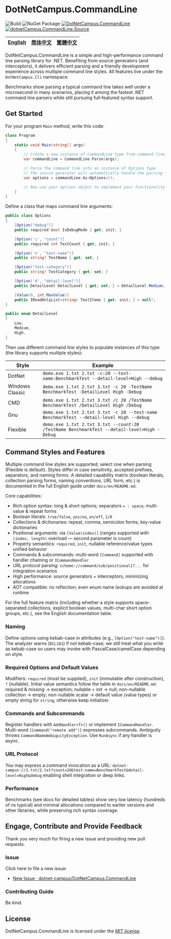 # DotNetCampus.CommandLine

![Build](https://github.com/dotnet-campus/DotNetCampus.CommandLine/actions/workflows/dotnet-build.yml/badge.svg)  ![NuGet Package](https://github.com/dotnet-campus/DotNetCampus.CommandLine/actions/workflows/nuget-tag-publish.yml/badge.svg) [![DotNetCampus.CommandLine](https://img.shields.io/nuget/v/DotNetCampus.CommandLine.svg?label=DotnetCampus.CommandLine)](https://www.nuget.org/packages/DotnetCampus.CommandLine/) [![dotnetCampus.CommandLine.Source](https://img.shields.io/nuget/v/DotnetCampus.CommandLine.Source?label=DotnetCampus.CommandLine.Source)](https://www.nuget.org/packages/DotnetCampus.CommandLine.Source/)

| [English][en] | [简体中文][zh-hans] | [繁體中文][zh-hant] |
| ------------- | ------------------- | ------------------- |

[en]: /docs/en/README.md
[zh-hans]: /docs/zh-hans/README.md
[zh-hant]: /docs/zh-hant/README.md

DotNetCampus.CommandLine is a simple and high-performance command line parsing library for .NET. Benefiting from source generators (and interceptors), it delivers efficient parsing and a friendly development experience across multiple command line styles. All features live under the `DotNetCampus.Cli` namespace.

Benchmarks show parsing a typical command line takes well under a microsecond in many scenarios, placing it among the fastest .NET command line parsers while still pursuing full‑featured syntax support.

## Get Started

For your program `Main` method, write this code:

```csharp
class Program
{
    static void Main(string[] args)
    {
        // Create a new instance of CommandLine type from command line arguments
        var commandLine = CommandLine.Parse(args);

        // Parse the command line into an instance of Options type
        // The source generator will automatically handle the parsing for you
        var options = commandLine.As<Options>();

        // Now use your options object to implement your functionality
    }
}
```

Define a class that maps command line arguments:

```csharp
public class Options
{
    [Option("debug")]
    public required bool IsDebugMode { get; init; }

    [Option('c', "count")]
    public required int TestCount { get; init; }

    [Option('n', "test-name")]
    public string? TestName { get; set; }

    [Option("test-category")]
    public string? TestCategory { get; set; }

    [Option('d', "detail-level")]
    public DetailLevel DetailLevel { get; set; } = DetailLevel.Medium;

    [Value(0, int.MaxValue)]
    public IReadOnlyList<string> TestItems { get; init; } = null!;
}

public enum DetailLevel
{
    Low,
    Medium,
    High,
}
```

Then use different command line styles to populate instances of this type (the library supports multiple styles):

| Style           | Example                                                                                    |
| --------------- | ------------------------------------------------------------------------------------------ |
| DotNet          | `demo.exe 1.txt 2.txt -c:20 --test-name:BenchmarkTest --detail-level=High --debug`         |
| Windows Classic | `demo.exe 1.txt 2.txt 3.txt -c 20 -TestName BenchmarkTest -DetailLevel High -Debug`        |
| CMD             | `demo.exe 1.txt 2.txt 3.txt /c 20 /TestName BenchmarkTest /DetailLevel High /Debug`        |
| Gnu             | `demo.exe 1.txt 2.txt 3.txt -c 20 --test-name BenchmarkTest --detail-level High --debug`   |
| Flexible        | `demo.exe 1.txt 2.txt 3.txt --count:20 /TestName BenchmarkTest --detail-level=High -Debug` |

## Command Styles and Features

Multiple command line styles are supported; select one when parsing (Flexible is default). Styles differ in case sensitivity, accepted prefixes, separators, and naming forms. A detailed capability matrix (boolean literals, collection parsing forms, naming conventions, URL form, etc.) is documented in the full English guide under `docs/en/README.md`.

Core capabilities:
- Rich option syntax: long & short options; separators `= : space`; multi-value & repeat forms
- Boolean literals: `true/false`, `yes/no`, `on/off`, `1/0`
- Collections & dictionaries: repeat, comma, semicolon forms; key-value dictionaries
- Positional arguments: via `[Value(index)]` (ranges supported with `(index, length)` overload — second parameter is count)
- Property semantics: `required`, `init`, nullable reference/value types unified behavior
- Commands & subcommands: multi-word `[Command]` supported with handler chaining or `ICommandHandler`
- URL protocol parsing: `scheme://command/sub/positional1?...` for integration scenarios
- High performance: source generators + interceptors, minimizing allocations
- AOT compatible: no reflection; even enum name lookups are avoided at runtime

For the full feature matrix (including whether a style supports space-separated collections, explicit boolean values, multi-char short option groups, etc.), see the English documentation table.

### Naming

Define options using kebab-case in attributes (e.g., `[Option("test-name")]`). The analyzer warns (`DCL101`) if not kebab-case; we still treat what you write as kebab-case so users may invoke with PascalCase/camelCase depending on style.

### Required Options and Default Values

Modifiers: `required` (must be supplied), `init` (immutable after construction), `?` (nullable). Initial value semantics follow the table in `docs/en/README.md`: required & missing → exception; nullable + init → null; non-nullable collection → empty; non-nullable scalar → default value (value types) or empty string for `string`; otherwise keep initializer.

### Commands and Subcommands

Register handlers with `AddHandler<T>()` or implement `ICommandHandler`. Multi-word `[Command("remote add")]` expresses subcommands. Ambiguity throws `CommandNameAmbiguityException`. Use `RunAsync` if any handler is async.

### URL Protocol

You may express a command invocation as a URL: `dotnet-campus://1.txt/2.txt?count=20&test-name=BenchmarkTest&detail-level=High&debug` enabling shell integration or deep links.

### Performance

Benchmarks (see docs for detailed tables) show very low latency (hundreds of ns typical) and minimal allocations compared to earlier versions and other libraries, while preserving rich syntax coverage.

## Engage, Contribute and Provide Feedback

Thank you very much for firing a new issue and providing new pull requests.

### Issue

Click here to file a new issue:

- [New Issue · dotnet-campus/DotNetCampus.CommandLine](https://github.com/dotnet-campus/DotNetCampus.CommandLine/issues/new)

### Contributing Guide

Be kind.

## License

DotNetCampus.CommandLine is licensed under the [MIT license](/LICENSE).
